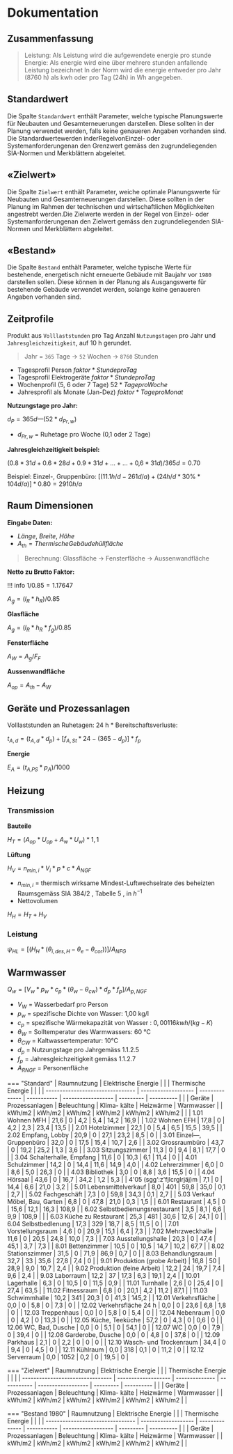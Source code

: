 # Dokumentation

## Zusammenfassung

> Leistung: Als Leistung wird die aufgewendete energie pro stunde    
> Energie: Als energie wird eine über mehrere stunden anfallende Leistung bezeichnet 
> In der Norm wird die energie entweder pro Jahr (8760 h) als kwh oder pro Tag (24h) in Wh angegeben.



## Standardwert

Die Spalte `Standardwert` enthält Parameter, welche typische Planungswerte für Neubauten und Gesamterneuerungen darstellen. Diese sollten in der Planung verwendet werden, falls keine genaueren Angaben vorhanden sind.
Die Standardwertewerden inderRegelvonEinzel- oder Systemanforderungenan den Grenzwert gemäss den zugrundeliegenden SIA-Normen und Merkblättern abgeleitet.

## «Zielwert»

Die Spalte `Zielwert` enthält Parameter, weiche optimale Planungswerte für Neubauten und Gesamterneuerungen darstellen. Diese sollten in der Planung im Rahmen der technischen und wirtschaftlichen Möglichkeiten angestrebt werden.Die Zielwerte werden in der Regel von Einzel- oder Systemanforderungenan den Zielwert gemäss den zugrundeliegenden SIA-Normen und Merkblättern abgeleitet.

## «Bestand»

Die Spalte `Bestand` enthält Parameter, welche typische Werte für bestehende, energetisch nicht erneuerte Gebäude mit Baujahr vor `1980` darstellen sollen. Diese können in der Planung als Ausgangswerte für bestehende Gebäude verwendet werden, solange keine genaueren Angaben vorhanden sind.

## Zeitprofile

Produkt aus `Volllaststunden` pro Tag Anzahl `Nutzungstagen` pro Jahr und `Jahresgleichzeitigkeit`, auf 10 h gerundet.

> Jahr = `365` Tage -> `52` Wochen ->  `8760` Stunden

- Tagesprofil Person $faktor * Stunde pro Tag$
- Tagesprofil Elektrogeräte $faktor * Stunde pro Tag$
- Wochenprofil (5, 6 oder 7 Tage) $52 * Tage pro Woche$
- Jahresprofil als Monate (Jan-Dez) $faktor * Tage pro Monat$

**Nutzungstage pro Jahr:**

$d_P= 365d — (52 * d_{Pr,w})$

- $d_{Pr,w}$ = Ruhetage pro Woche (0,1 oder 2 Tage)

**Jahresgleichzeitigkeit beispiel:**

$(0.8 * 31 d +0.6 * 28d +0.9 * 31 d + ...+ ... +0‚6*31d)/365d=0.70$

Beispiel:
Einzel-, Gruppenbüro: $[(11.1 h/d - 261 d/a) + (24h/d * 30\% * 104 d/a )] * 0.80 = 2910 h/a$

## Raum Dimensionen

**Eingabe Daten:**

- $Länge$, $Breite$, $Höhe$ 
- $A_{th} = Thermische Gebäudehüllfläche$

> Berechnung: Glassfläche -> Fensterfläche -> Aussenwandfläche

**Netto zu Brutto Faktor:**

!!! info
    $1 / 0.85 = 1.17647$

$A_g = (l_R * h_R) / 0.85$

**Glasfläche**

$A_g = (l_R * h_R * f_g) / 0.85$

**Fensterfläche**

$A_W = A_g / F_F$

**Aussenwandfläche**

$A_{op} = A_{th} - A_W$

## Geräte und Prozessanlagen

Volllaststunden an Ruhetagen: 24 h * Bereitschaftsverluste:

$t_{A,d} = {(t_{A,d} *d_p) + [f_{A,St} * 24 - (365 - d_p)]}* f_p$

**Energie**

$E_A = (t_{A‚PS} * p_A)/1000$

## Heizung

### Transmission

**Bauteile**

$H_T = (A_{op} * U_{op} + A_w *U_w)* 1,1$

**Lüftung**

$H_V = n_{min,i} * V_i * p * c * A_{NGF}$

- $n_{min,i}$ = thermisch wirksame Mindest-Luftwechselrate des beheizten Raumsgemäss SIA 384/2 , Tabelle 5 , in $h^{-1}$
- Nettovolumen

$H_H = H_T + H_V$

### Leistung

$\psi_{HL} = [(H_H * (\theta_{i,des,H} - \theta_e - \theta_{cor}))] / A_{NFG}$

## Warmwasser

$Q_w = [V_w * p_w * c_p * (\theta_w - \theta_{cw}) * d_p * f_p] / A_{p,NGF}$

- $V_W$ = Wasserbedarf pro Person
- $p_w$ = spezifische Dichte von Wasser: 1,00 kg/l
- $c_p$ = spezifische Wärmekapazität von Wasser : $0,00116 kwh / (kg-K)$
- $\theta_{W}$ = Solltemperatur des Warmwassers: 60 °C
- $\theta_{CW}$ = Kaltwassertemperatur: 10°C
- $d_p$ =  Nutzungstage pro Jahrgemäss 1.1.2.5
- $f_p$ = Jahresgleichzeitigkeit gemäss 1.1.2.7
- $A_{RNGF}$ =  Personenfläche

=== "Standard"
    | Raumnutzung                      | Elektrische Energie |                |             | Thermische Energie |           |            |
    | -------------------------------- | ------------------- | -------------- | ----------- | ------------------ | --------- | ---------- |
    |                                  | Geräte              | Prozessanlagen | Beleuchtung | Klima- kälte       | Heizwärme | Warmwasser |
    | kWh/m2                           | kWh/m2              | kWh/m2         | kWh/m2      | kWh/m2             | kWh/m2    |            |
    | 1.01 Wohnen MFH                  | 21,6                | 0              | 4,2         | 5,4                | 14,2      | 16,9       |
    | 1.02 Wohnen EFH                  | 17,8                | 0              | 4,2         | 2,3                | 23,4      | 13,5       |
    | 2.01 Hotelzimmer                 | 22,1                | 0              | 5,4         | 6,5                | 15,5      | 39,5       |
    | 2.02 Empfang, Lobby              | 20,9                | 0              | 27,1        | 23,2               | 8,5       | 0          |
    | 3.01 Einzel—, Gruppenbüro        | 32,0                | 0              | 17,5        | 15,4               | 10,7      | 2,6        |
    | 3.02 Grossraumbüro               | 43,7                | 0              | 19,2        | 25,2               | 1,3       | 3,6        |
    | 3.03 Sitzungszimmer              | 11,3                | 0              | 9,4         | 8,1                | 17,7      | 0          |
    | 3.04 Schalterhalle, Empfang      | 11,6                | 0              | 10,3        | 6,1                | 11,4      | 0          |
    | 4.01 Schulzimmer                 | 14,2                | 0              | 14,4        | 11,6               | 14,9      | 4,0        |
    | 4.02 Lehrerzimmer                | 6,0                 | 0              | 8,6         | 5,0                | 26,3      | 0          |
    | 4.03 Bibliothek                  | 3,0                 | 0              | 8,8         | 3,6                | 15,5      | 0          |
    | 4.04 Hörsaal                     | 43,6                | 0              | 16,7        | 34,2               | 1,2       | 5,3        |
    | 4'05 (sgg‘:z'fjlcrglrjäj)m       | 7,1                 | 0              | 14,4        | 6,6                | 21,0      | 3,2        |
    | 5.01 Lebensmittelverkauf         | 8,0                 | 401            | 59,8        | 35,0               | 0,1       | 2,7        |
    | 5.02 Fachgeschäft                | 7,3                 | 0              | 59,8        | 34,3               | 0,1       | 2,7        |
    | 5.03 Verkauf Möbel, Bau, Garten | 6,8                 | 0              | 47,8        | 21,0               | 0,3       | 1,5        |
    | 6.01 Restaurant                  | 4,5                 | 0              | 15,6        | 12,1               | 16,3      | 108,9      |
    | 6.02 Selbstbedienungsrestaurant  | 3,5                 | 8,1            | 6,6         | 9,9                | 108,9     |            |
    | 6.03 Küche zu Restaurant         | 25,3                | 481            | 30,6        | 12,6               | 24,1      | 0          |
    | 6.04 Selbstbedlenung             | 17,3                | 329            | 18,7        | 8,5                | 11,5      | 0          |
    | 7.01 Vorstellungsraum            | 4,6                 | 0              | 20,9        | 15,1               | 6,4       | 7,3        |
    | 7.02 Mehrzweckhalle              | 11,6                | 0              | 20,5        | 24,8               | 10,0      | 7,3        |
    | 7.03 Ausstellungshalle           | 20,3                | 0              | 47,4        | 45,1               | 3,7       | 7,3        |
    | 8.01 Bettenzimmer                | 10,5                | 0              | 10,5        | 14,7               | 10,2      | 67,7       |
    | 8.02 Stationszimmer              | 31,5                | 0              | 71,9        | 86,9               | 0,7       | 0          |
    | 8.03 Behandlungsraum             | 32,7                | 33             | 35,6        | 27,8               | 7,4       | 0          |
    | 9.01 Produktion (grobe Arbeit)   | 16,8                | 50             | 28,9        | 9,0                | 10,7      | 2,4        |
    | 9.02 Produktion (feine Arbeit)   | 12,2                | 24             | 19,7        | 7,4                | 9,6       | 2,4        |
    | 9.03 Laborraum                   | 12,2                | 37             | 17,3        | 6,3                | 19,1      | 2,4        |
    | 10.01 Lagerhalle                 | 6,3                 | 0              | 10,5        | 0                  | 11,5      | 0,9        |
    | 11.01 Turnhalle                  | 2,6                 | 0              | 25,4        | 0                  | 27,4      | 63,5       |
    | 11.02 Fitnessraum                | 6,8                 | 0              | 20,1        | 4,2                | 11,2      | 87,1       |
    | 11.03 Schwimmhalle               | 10,2                | 341            | 20,3        | 0                  | 41,3      | 145,2      |
    | 12.01 Verkehrsfläche             | 0,0                 | 0              | 5,8         | 0                  | 7,3       | 0          |
    | 12.02 Verkehrsfläche 24 h        | 0,0                 | 0              | 23,6        | 6,8                | 1,8       | 0          |
    | 12.03 Treppenhaus                | 0,0                 | 0              | 5,8         | 0                  | 5,4       | 0          |
    | 12.04 Nebenraum                  | 0,0                 | 0              | 4,2         | 0                  | 13,3      | 0          |
    | 12.05 Küche, Teeküche            | 57,2                | 0              | 4,3         | 0                  | 0,6       | 0          |
    | 12.06 WC, Bad, Dusche            | 0,0                 | 0              | 5,1         | 0                  | 54,1      | 0          |
    | 12.07 WC                         | 0,0                 | 0              | 7,9         | 0                  | 39,4      | 0          |
    | 12.08 Garderobe, Dusche          | 0,0                 | 0              | 4,8         | 0                  | 37,8      | 0          |
    | 12.09 Parkhaus                   | 2,1                 | 0              | 2,2         | 0                  | 0         | 0          |
    | 12.10 Wasch- und Trockenraum     | 34,4                | 0              | 9,4         | 0                  | 4,5       | 0          |
    | 12.11 Kühlraum                   | 0,0                 | 318            | 0,1         | 0                  | 11,2      | 0          |
    | 12.12 Serverraum                 | 0,0                 | 1052           | 0,2         | 0                  | 19,5      | 0          |


=== "Zielwert"
    | Raumnutzung                      | Elektrische Energie |                |             | Thermische Energie |           |            |
    | -------------------------------- | ------------------- | -------------- | ----------- | ------------------ | --------- | ---------- |
    |                                  | Geräte              | Prozessanlagen | Beleuchtung | Klima- kälte       | Heizwärme | Warmwasser |
    | kWh/m2                           | kWh/m2              | kWh/m2         | kWh/m2      | kWh/m2             | kWh/m2    |            |


=== "Bestand 1980"
    | Raumnutzung                      | Elektrische Energie |                |             | Thermische Energie |           |            |
    | -------------------------------- | ------------------- | -------------- | ----------- | ------------------ | --------- | ---------- |
    |                                  | Geräte              | Prozessanlagen | Beleuchtung | Klima- kälte       | Heizwärme | Warmwasser |
    | kWh/m2                           | kWh/m2              | kWh/m2         | kWh/m2      | kWh/m2             | kWh/m2    |            |
